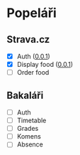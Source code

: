 # Popeláři

## Strava.cz

- [x] Auth ([0.0.1](https://github.com/vojta-dev/popelari/releases/v0.0.1))
- [x] Display food ([0.0.1](https://github.com/vojta-dev/popelari/releases/v0.0.1))
- [ ] Order food

## Bakaláři

- [ ] Auth
- [ ] Timetable
- [ ] Grades
- [ ] Komens
- [ ] Absence
